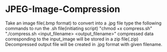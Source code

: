 # JPEG-Image-Compression
Take an image file(.bmp format) to convert into a .jpg file
type the following commands to run the .sh file(initiating script)
"chmod +x compress.sh"
"./compress.sh <input_filename> <output_filename>"
compressed data corresponding to the input_image will be stored in a zip file(.zip)
Decompressed output file will be created in .jpg format with given filename.
